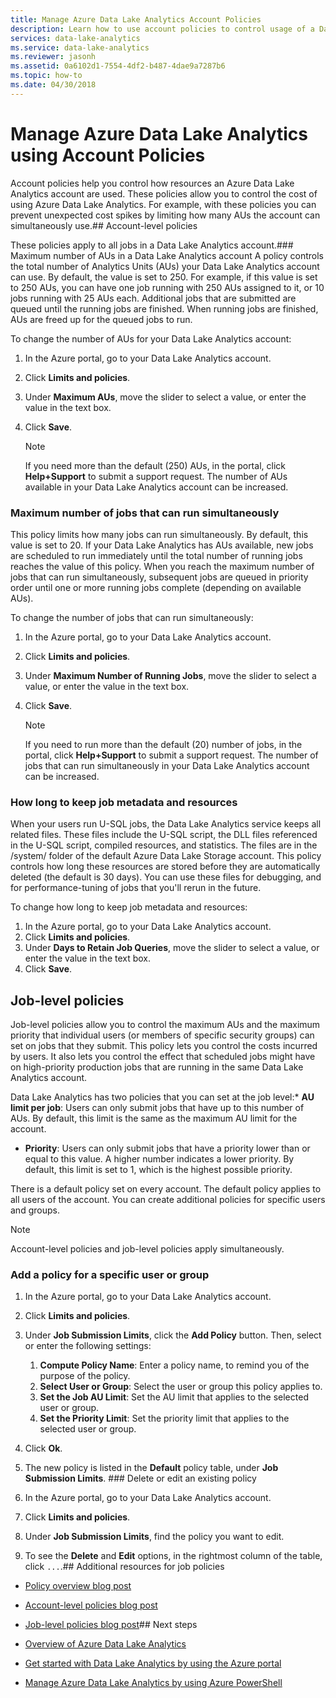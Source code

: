 ```yaml
---
title: Manage Azure Data Lake Analytics Account Policies
description: Learn how to use account policies to control usage of a Data Lake Analytics account, such as maximum AUs and maximum jobs.
services: data-lake-analytics
ms.service: data-lake-analytics
ms.reviewer: jasonh
ms.assetid: 0a6102d1-7554-4df2-b487-4dae9a7287b6
ms.topic: how-to
ms.date: 04/30/2018
---
```

# Manage Azure Data Lake Analytics using Account Policies

Account policies help you control how resources an Azure Data Lake Analytics account are used. These policies allow you to control the cost of using Azure Data Lake Analytics. For example, with these policies you can prevent unexpected cost spikes by limiting how many AUs the account can simultaneously use.## Account-level policies

These policies apply to all jobs in a Data Lake Analytics account.### Maximum number of AUs in a Data Lake Analytics account
A policy controls the total number of Analytics Units (AUs) your Data Lake Analytics account can use. By default, the value is set to 250. For example, if this value is set to 250 AUs, you can have one job running with 250 AUs assigned to it, or 10 jobs running with 25 AUs each. Additional jobs that are submitted are queued until the running jobs are finished. When running jobs are finished, AUs are freed up for the queued jobs to run.

To change the number of AUs for your Data Lake Analytics account:

1. In the Azure portal, go to your Data Lake Analytics account.
2. Click **Limits and policies**.
3. Under **Maximum AUs**, move the slider to select a value, or enter the value in the text box. 
4. Click **Save**.

   > [!NOTE]
   > If you need more than the default (250) AUs, in the portal, click **Help+Support** to submit a support request. The number of AUs available in your Data Lake Analytics account can be increased.

### Maximum number of jobs that can run simultaneously
This policy limits how many jobs can run simultaneously. By default, this value is set to 20. If your Data Lake Analytics has AUs available, new jobs are scheduled to run immediately until the total number of running jobs reaches the value of this policy. When you reach the maximum number of jobs that can run simultaneously, subsequent jobs are queued in priority order until one or more running jobs complete (depending on available AUs).

To change the number of jobs that can run simultaneously:

1. In the Azure portal, go to your Data Lake Analytics account.
2. Click **Limits and policies**.
3. Under **Maximum Number of Running Jobs**, move the slider to select a value, or enter the value in the text box. 
4. Click **Save**.

   > [!NOTE]
   > If you need to run more than the default (20) number of jobs, in the portal, click **Help+Support** to submit a support request. The number of jobs that can run simultaneously in your Data Lake Analytics account can be increased.

### How long to keep job metadata and resources 
When your users run U-SQL jobs, the Data Lake Analytics service keeps all related files. These files include the U-SQL script, the DLL files referenced in the U-SQL script, compiled resources, and statistics. The files are in the /system/ folder of the default Azure Data Lake Storage account. This policy controls how long these resources are stored before they are automatically deleted (the default is 30 days). You can use these files for debugging, and for performance-tuning of jobs that you'll rerun in the future.

To change how long to keep job metadata and resources:

1. In the Azure portal, go to your Data Lake Analytics account.
2. Click **Limits and policies**.
3. Under **Days to Retain Job Queries**, move the slider to select a value, or enter the value in the text box.  
4. Click **Save**.

## Job-level policies

Job-level policies allow you to control the maximum AUs and the maximum priority that individual users (or members of specific security groups) can set on jobs that they submit. This policy lets you control the costs incurred by users. It also lets you control the effect that scheduled jobs might have on high-priority production jobs that are running in the same Data Lake Analytics account.

Data Lake Analytics has two policies that you can set at the job level:* **AU limit per job**: Users can only submit jobs that have up to this number of AUs. By default, this limit is the same as the maximum AU limit for the account.
* **Priority**: Users can only submit jobs that have a priority lower than or equal to this value. A higher number indicates a lower priority. By default, this limit is set to 1, which is the highest possible priority.

There is a default policy set on every account. The default policy applies to all users of the account. You can create additional policies for specific users and groups. 

> [!NOTE]
> Account-level policies and job-level policies apply simultaneously.

### Add a policy for a specific user or group

1. In the Azure portal, go to your Data Lake Analytics account.
2. Click **Limits and policies**.
3. Under **Job Submission Limits**, click the **Add Policy** button. Then, select or enter the following settings:
    1. **Compute Policy Name**: Enter a policy name, to remind you of the purpose of the policy.
    2. **Select User or Group**: Select the user or group this policy applies to.
    3. **Set the Job AU Limit**: Set the AU limit that applies to the selected user or group.
    4. **Set the Priority Limit**: Set the priority limit that applies to the selected user or group.

4. Click **Ok**.

5. The new policy is listed in the **Default** policy table, under **Job Submission Limits**. ### Delete or edit an existing policy

1. In the Azure portal, go to your Data Lake Analytics account.
2. Click **Limits and policies**.
3. Under **Job Submission Limits**, find the policy you want to edit.
4.  To see the **Delete** and **Edit** options, in the rightmost column of the table, click `...`.## Additional resources for job policies
* [Policy overview blog post](https://blogs.msdn.microsoft.com/azuredatalake/2017/06/08/managing-your-azure-data-lake-analytics-compute-resources-overview/)
* [Account-level policies blog post](https://blogs.msdn.microsoft.com/azuredatalake/2017/06/08/managing-your-azure-data-lake-analytics-compute-resources-account-level-policy/)
* [Job-level policies blog post](https://blogs.msdn.microsoft.com/azuredatalake/2017/06/08/managing-your-azure-data-lake-analytics-compute-resources-job-level-policy/)## Next steps

* [Overview of Azure Data Lake Analytics](data-lake-analytics-overview.md)
* [Get started with Data Lake Analytics by using the Azure portal](data-lake-analytics-get-started-portal.md)
* [Manage Azure Data Lake Analytics by using Azure PowerShell](data-lake-analytics-manage-use-powershell.md)